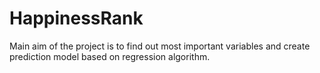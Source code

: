 # HappinessRank
Main aim of the project is to find out most important variables and create prediction model based on regression algorithm.
